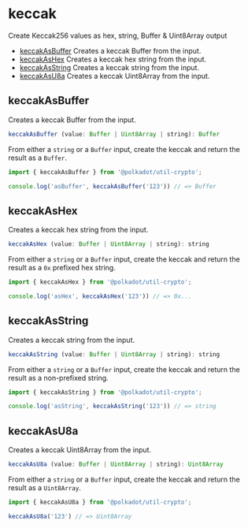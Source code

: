# keccak

Create Keccak256 values as hex, string, Buffer & Uint8Array output 

- [keccakAsBuffer](#keccakasbuffer) Creates a keccak Buffer from the input.
- [keccakAsHex](#keccakashex) Creates a keccak hex string from the input.
- [keccakAsString](#keccakasstring) Creates a keccak string from the input.
- [keccakAsU8a](#keccakasu8a) Creates a keccak Uint8Array from the input.

## keccakAsBuffer

Creates a keccak Buffer from the input. 

```js
keccakAsBuffer (value: Buffer | Uint8Array | string): Buffer
```


From either a `string` or a `Buffer` input, create the keccak and return the result as a `Buffer`.

```js
import { keccakAsBuffer } from '@polkadot/util-crypto';

console.log('asBuffer', keccakAsBuffer('123')) // => Buffer
```

## keccakAsHex

Creates a keccak hex string from the input. 

```js
keccakAsHex (value: Buffer | Uint8Array | string): string
```


From either a `string` or a `Buffer` input, create the keccak and return the result as a `0x` prefixed hex string.

```js
import { keccakAsHex } from '@polkadot/util-crypto';

console.log('asHex', keccakAsHex('123')) // => 0x...
```

## keccakAsString

Creates a keccak string from the input. 

```js
keccakAsString (value: Buffer | Uint8Array | string): string
```


From either a `string` or a `Buffer` input, create the keccak and return the result as a non-prefixed string.

```js
import { keccakAsString } from '@polkadot/util-crypto';

console.log('asString', keccakAsString('123')) // => string
```

## keccakAsU8a

Creates a keccak Uint8Array from the input. 

```js
keccakAsU8a (value: Buffer | Uint8Array | string): Uint8Array
```


From either a `string` or a `Buffer` input, create the keccak and return the result as a `Uint8Array`.

```js
import { keccakAsU8a } from '@polkadot/util-crypto';

keccakAsU8a('123') // => Uint8Array
```